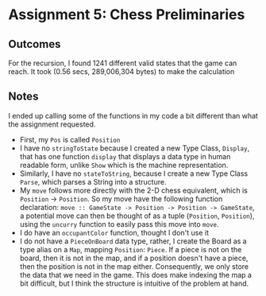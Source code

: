 # Assignment 5: Chess Preliminaries

## Outcomes

For the recursion, I found 1241 different valid states that the game can reach. It took (0.56 secs, 289,006,304 bytes) to make the calculation

## Notes

I ended up calling some of the functions in my code a bit different than what the assignment requested.

- First, my `Pos` is called `Position`
- I have no `stringToState` because I created a new Type Class, `Display`, that has one function `display` that displays a data type in human readable form, unlike `Show` which is the machine representation.
- Similarly, I have no `stateToString`, because I create a new Type Class `Parse`, which parses a String into a structure.
- My `move` follows more directly with the 2-D chess equivalent, which is `Position` -> `Position`. So my move have the following function declaration: `move :: GameState -> Position -> Position -> GameState`, a potential move can then be thought of as a tuple (`Position`, `Position`), using the `uncurry` function to easily pass this move into `move`.
- I do have an `occupantColor` function, thought I don't use it
- I do not have a `PieceOnBoard` data type, rather, I create the Board as a type alias on a `Map`, mapping `Position`: `Piece`. If a piece is not on the board, then it is not in the map, and if a position doesn't have a piece, then the position is not in the map either. Consequently, we only store the data that we need in the game. This does make indexing the map a bit difficult, but I think the structure is intuitive of the problem at hand.
